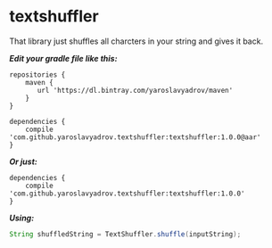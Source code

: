 # textshuffler
That library just shuffles all charcters in your string and gives it back.

***Edit your gradle file like this:***
```
repositories {
    maven {
       url 'https://dl.bintray.com/yaroslavyadrov/maven'
    }
}
 
dependencies {
    compile 'com.github.yaroslavyadrov.textshuffler:textshuffler:1.0.0@aar'
}
```

***Or just:***
```
dependencies {
    compile 'com.github.yaroslavyadrov.textshuffler:textshuffler:1.0.0'
}
```

***Using:***
``` java
String shuffledString = TextShuffler.shuffle(inputString);
```
